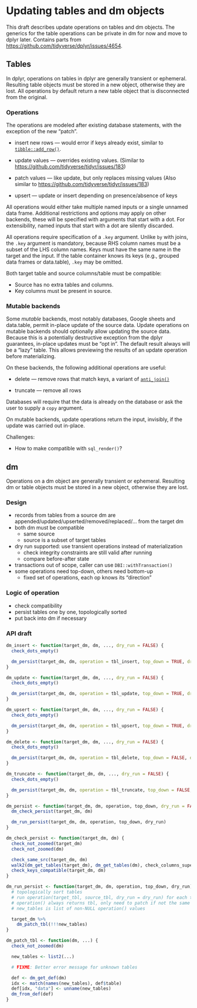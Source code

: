 # Updating tables and dm objects

This draft describes update operations on tables and dm objects. The
generics for the table operations can be private in dm for now and move
to dplyr later. Contains parts from
<https://github.com/tidyverse/dplyr/issues/4654>.

## Tables

In dplyr, operations on tables in dplyr are generally transient or
ephemeral. Resulting table objects must be stored in a new object,
otherwise they are lost. All operations by default return a new table
object that is disconnected from the original.

### Operations

The operations are modeled after existing database statements, with the
exception of the new “patch”.

- insert new rows — would error if keys already exist, similar to
  [`tibble::add_row()`](https://tibble.tidyverse.org/reference/add_row.html).

- update values — overrides existing values. (Similar to
  <https://github.com/tidyverse/tidyr/issues/183>)

- patch values — like update, but only replaces missing values (Also
  similar to <https://github.com/tidyverse/tidyr/issues/183>)

- upsert — update or insert depending on presence/absence of keys

All operations would either take multiple named inputs or a single
unnamed data frame. Additional restrictions and options may apply on
other backends, these will be specified with arguments that start with a
dot. For extensibility, named inputs that start with a dot are silently
discarded.

All operations require specification of a `.key` argument. Unlike `by`
with joins, the `.key` argument is mandatory, because RHS column names
must be a subset of the LHS column names. Keys must have the same name
in the target and the input. If the table container knows its keys
(e.g., grouped data frames or data.table), `.key` may be omitted.

Both target table and source columns/table must be compatible:

- Source has no extra tables and columns.
- Key columns must be present in source.

### Mutable backends

Some *mutable* backends, most notably databases, Google sheets and
data.table, permit in-place update of the source data. Update operations
on mutable backends should optionally allow updating the source data.
Because this is a potentially destructive exception from the dplyr
guarantees, in-place updates must be “opt in”. The default result always
will be a “lazy” table. This allows previewing the results of an update
operation before materializing.

On these backends, the following additional operations are useful:

- delete — remove rows that match keys, a variant of
  [`anti_join()`](https://dplyr.tidyverse.org/reference/filter-joins.html)

- truncate — remove all rows

Databases will require that the data is already on the database or ask
the user to supply a `copy` argument.

On mutable backends, update operations return the input, invisibly, if
the update was carried out in-place.

Challenges:

- How to make compatible with `sql_render()`?

## dm

Operations on a dm object are generally transient or ephemeral.
Resulting dm or table objects must be stored in a new object, otherwise
they are lost.

### Design

- records from tables from a source dm are
  appended/updated/upserted/removed/replaced/… from the target dm
- both dm must be compatible
  - same source
  - source is a subset of target tables
- dry run supported: use transient operations instead of materialization
  - check integrity constraints are still valid after running
  - compare before-after state
- transactions out of scope, caller can use `DBI::withTransaction()`
- some operations need top-down, others need bottom-up
  - fixed set of operations, each op knows its “direction”

### Logic of operation

- check compatibility
- persist tables one by one, topologically sorted
- put back into dm if necessary

### API draft

``` r
dm_insert <- function(target_dm, dm, ..., dry_run = FALSE) {
  check_dots_empty()

  dm_persist(target_dm, dm, operation = tbl_insert, top_down = TRUE, dry_run = dry_run)
}

dm_update <- function(target_dm, dm, ..., dry_run = FALSE) {
  check_dots_empty()

  dm_persist(target_dm, dm, operation = tbl_update, top_down = TRUE, dry_run = dry_run)
}

dm_upsert <- function(target_dm, dm, ..., dry_run = FALSE) {
  check_dots_empty()

  dm_persist(target_dm, dm, operation = tbl_upsert, top_down = TRUE, dry_run = dry_run)
}

dm_delete <- function(target_dm, dm, ..., dry_run = FALSE) {
  check_dots_empty()

  dm_persist(target_dm, dm, operation = tbl_delete, top_down = FALSE, dry_run = dry_run)
}

dm_truncate <- function(target_dm, dm, ..., dry_run = FALSE) {
  check_dots_empty()

  dm_persist(target_dm, dm, operation = tbl_truncate, top_down = FALSE, dry_run = dry_run)
}

dm_persist <- function(target_dm, dm, operation, top_down, dry_run = FALSE) {
  dm_check_persist(target_dm, dm)

  dm_run_persist(target_dm, dm, operation, top_down, dry_run)
}

dm_check_persist <- function(target_dm, dm) {
  check_not_zoomed(target_dm)
  check_not_zoomed(dm)

  check_same_src(target_dm, dm)
  walk2(dm_get_tables(target_dm), dm_get_tables(dm), check_columns_superset)
  check_keys_compatible(target_dm, dm)
}

dm_run_persist <- function(target_dm, dm, operation, top_down, dry_run) {
  # topologically sort tables
  # run operation(target_tbl, source_tbl, dry_run = dry_run) for each table
  # operation() always returns tbl, only need to patch if not the same tbl
  # new_tables is list of non-NULL operation() values

  target_dm %>%
    dm_patch_tbl(!!!new_tables)
}

dm_patch_tbl <- function(dm, ...) {
  check_not_zoomed(dm)

  new_tables <- list2(...)

  # FIXME: Better error message for unknown tables

  def <- dm_get_def(dm)
  idx <- match(names(new_tables), def$table)
  def[idx, "data"] <- unname(new_tables)
  dm_from_def(def)
}
```
